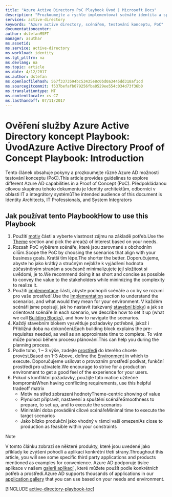 ```yaml
---
title: "Azure Active Directory PoC Playbook Úvod | Microsoft Docs"
description: "Prozkoumejte a rychle implementovat scénáře identita a správa přístupu"
services: active-directory
keywords: "Azure active directory, scénářem, testování konceptu, PoC"
documentationcenter: 
author: dstefanMSFT
manager: asuthar
ms.assetid: 
ms.service: active-directory
ms.workload: identity
ms.tgt_pltfrm: na
ms.devlang: na
ms.topic: article
ms.date: 4/12/2017
ms.author: dstefan
ms.openlocfilehash: 567f3373594bc53435e8c0bd0a3445dd318af1cd
ms.sourcegitcommit: f537befafb079256fba0529ee554c034d73f36b0
ms.translationtype: MT
ms.contentlocale: cs-CZ
ms.lasthandoff: 07/11/2017
---
```

# <a name="azure-active-directory-proof-of-concept-playbook-introduction"></a><span data-ttu-id="96c65-104">Ověření služby Azure Active Directory koncept Playbook: Úvod</span><span class="sxs-lookup"><span data-stu-id="96c65-104">Azure Active Directory Proof of Concept Playbook: Introduction</span></span>

<span data-ttu-id="96c65-105">Tento článek obsahuje pokyny a prozkoumejte různé Azure AD možnosti testování konceptu (PoC).</span><span class="sxs-lookup"><span data-stu-id="96c65-105">This article provides guidelines to explore different Azure AD capabilities in a Proof of Concept (PoC).</span></span> <span data-ttu-id="96c65-106">Předpokládanou cílovou skupinou tohoto dokumentu je Identity architektům, odborníci v oblasti IT a integrátory systémů</span><span class="sxs-lookup"><span data-stu-id="96c65-106">The intended audience of this document is Identity Architects, IT Professionals, and System Integrators</span></span>

## <a name="how-to-use-this-playbook"></a><span data-ttu-id="96c65-107">Jak používat tento Playbook</span><span class="sxs-lookup"><span data-stu-id="96c65-107">How to use this Playbook</span></span>

1. <span data-ttu-id="96c65-108">Použití [motiv](active-directory-playbook-ingredients.md#theme) části a vyberte vlastnost zájmu na základě potřeb.</span><span class="sxs-lookup"><span data-stu-id="96c65-108">Use the [Theme](active-directory-playbook-ingredients.md#theme) section and pick the area(s) of interest based on your needs.</span></span>  
2. <span data-ttu-id="96c65-109">Rozsah PoC výběrem scénáře, které jsou zarovnané s obchodním cílům.</span><span class="sxs-lookup"><span data-stu-id="96c65-109">Scope the PoC by choosing the scenarios that align with your business goals.</span></span> <span data-ttu-id="96c65-110">Kratší tím lépe.</span><span class="sxs-lookup"><span data-stu-id="96c65-110">The shorter the better.</span></span> <span data-ttu-id="96c65-111">Doporučujeme, abyste ho jako krátký a stručným nejblíže k vyjádření hodnota zúčastněným stranám a současně minimalizujete její složitost si uvědomí, je to.</span><span class="sxs-lookup"><span data-stu-id="96c65-111">We recommend doing it as short and concise as possible to convey the value to the stakeholders while minimizing the complexity to realize it.</span></span>  
3. <span data-ttu-id="96c65-112">Použití [implementace](active-directory-playbook-implementation.md) části, abyste pochopili scénáře a co by se rozumí pro vaše prostředí.</span><span class="sxs-lookup"><span data-stu-id="96c65-112">Use the [Implementation](active-directory-playbook-implementation.md) section to understand the scenarios, and what would they mean for your environment.</span></span> <span data-ttu-id="96c65-113">V každém scénáři jsme popisují, jak ho nastavit (takzvaný [stavební bloky](active-directory-playbook-building-blocks.md)) a jak se orientovat scénáře.</span><span class="sxs-lookup"><span data-stu-id="96c65-113">In each scenario, we describe how to set it up (what we call [Building Blocks](active-directory-playbook-building-blocks.md)), and how to navigate the scenarios.</span></span> 
4. <span data-ttu-id="96c65-114">Každý stavebním blokem vysvětluje požadavky potřebné, jakož i Přibližná doba na dokončení.</span><span class="sxs-lookup"><span data-stu-id="96c65-114">Each building block explains the pre-requisites needed, as well as an approximate time to complete.</span></span> <span data-ttu-id="96c65-115">To vám může pomoci během procesu plánování.</span><span class="sxs-lookup"><span data-stu-id="96c65-115">This can help you during the planning process.</span></span> 
5. <span data-ttu-id="96c65-116">Podle toho, 1 – 3 výše, zadejte [prostředí](active-directory-playbook-ingredients.md#environment) do kterého chcete provést.</span><span class="sxs-lookup"><span data-stu-id="96c65-116">Based on 1-3 Above, define the [Environment](active-directory-playbook-ingredients.md#environment) in which to execute.</span></span> <span data-ttu-id="96c65-117">Doporučujeme usilovat o provozním prostředí podívat, funkční prostředí pro uživatele.</span><span class="sxs-lookup"><span data-stu-id="96c65-117">We encourage to strive for a production environment to get a good feel of the experience for your users.</span></span> 
6. <span data-ttu-id="96c65-118">Pokud s konfliktní požadavky, použijte tato matice užitečné kompromis</span><span class="sxs-lookup"><span data-stu-id="96c65-118">When having conflicting requirements, use this helpful tradeoff matrix</span></span> 
   * <span data-ttu-id="96c65-119">Motiv na střed zobrazení hodnoty</span><span class="sxs-lookup"><span data-stu-id="96c65-119">Theme-centric showing of value</span></span>  
   * <span data-ttu-id="96c65-120">Plynulost připravit, nastavení a spuštění scénáře</span><span class="sxs-lookup"><span data-stu-id="96c65-120">Smoothness to prepare, to set up, and to execute the scenarios</span></span> 
   * <span data-ttu-id="96c65-121">Minimální doba provádění cílové scénáře</span><span class="sxs-lookup"><span data-stu-id="96c65-121">Minimal time to execute the target scenarios</span></span> 
   * <span data-ttu-id="96c65-122">Jako blízko produkční jako vhodný v rámci vaší omezení</span><span class="sxs-lookup"><span data-stu-id="96c65-122">As close to production as feasible within your constraints</span></span> 

>[!NOTE]
> <span data-ttu-id="96c65-123">V tomto článku zobrazí se některé produkty, které jsou uvedené jako příklady ke zvýšení pohodlí a aplikací konkrétní třetí strany.</span><span class="sxs-lookup"><span data-stu-id="96c65-123">Throughout this article, you will see some specific third party applications and products mentioned as examples for convenience.</span></span> <span data-ttu-id="96c65-124">Azure AD podporuje tisíce aplikace v našem [galerii aplikací](https://azuremarketplace.microsoft.com/marketplace/apps/category/azure-active-directory-apps) , které můžete použít podle konkrétních potřeb a prostředí.</span><span class="sxs-lookup"><span data-stu-id="96c65-124">Azure AD supports thousands of applications in our [application gallery](https://azuremarketplace.microsoft.com/marketplace/apps/category/azure-active-directory-apps) that you can use based on your needs and environment.</span></span> 



[!INCLUDE [active-directory-playbook-toc](../../includes/active-directory-playbook-steps.md)]